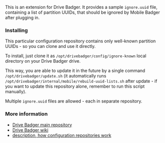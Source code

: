 This is an extension for Drive Badger. It provides a sample `ignore.uuid` file, containing a list of partition UUIDs, that should be ignored by Mobile Badger after plugging in.

### Installing

This particular configuration repository contains only well-known partition UUIDs - so you can clone and use it directly.

To install, just clone it as `/opt/drivebadger/config/ignore-known` local directory on your Drive Badger drive.

This way, you are able to update it in the future by a single command `/opt/drivebadger/update.sh` (it automatically runs
`/opt/drivebadger/internal/mobile/rebuild-uuid-lists.sh` after update - if you want to update this repository alone,
remember to run this script manually).

Multiple `ignore.uuid` files are allowed - each in separate repository.


### More information

- [Drive Badger main repository](https://github.com/drivebadger/drivebadger)
- [Drive Badger wiki](https://github.com/drivebadger/drivebadger/wiki)
- [description, how configuration repositories work](https://github.com/drivebadger/drivebadger/wiki/Configuration-repositories)
